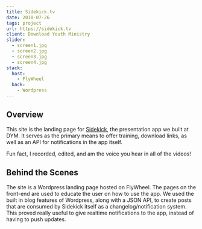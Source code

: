 ```yaml
---
title: Sidekick.tv
date: 2018-07-26
tags: project
url: https://sidekick.tv
client: Download Youth Ministry
slider:
  - screen1.jpg
  - screen2.jpg
  - screen3.jpg
  - screen4.jpg
stack:
  host:
    - FlyWheel
  back:
    - Wordpress
---
```


## Overview

This site is the landing page for [Sidekick](/projects/sidekick), the presentation app we built at DYM. It serves as the primary means to offer training, download links, as well as an API for notifications in the app itself.

Fun fact, I recorded, edited, and am the voice you hear in all of the videos!

## Behind the Scenes

The site is a Wordpress landing page hosted on FlyWheel. The pages on the front-end are used to educate the user on how to use the app. We used the built in blog features of Wordpress, along with a JSON API, to create posts that are consumed by Sidekick itself as a changelog/notification system. This proved really useful to give realtime notifications to the app, instead of having to push updates.
